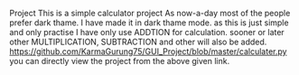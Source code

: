 Project
This is a simple calculator project
As now-a-day most of the people prefer dark thame. I have made it in dark thame mode.
as this is just simple and only practise I have only use ADDTION for calculation. 
sooner or later other MULTIPLICATION, SUBTRACTION and other will also be added.
https://github.com/KarmaGurung75/GUI_Project/blob/master/calculater.py
you can directly view the project from the above given link.

